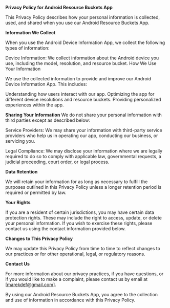 **Privacy Policy for Android Resource Buckets App**

This Privacy Policy describes how your personal information is collected, used, and shared when you use our Android Resource Buckets App.

**Information We Collect**

When you use the Android Device Information App, we collect the following types of information:

Device Information: We collect information about the Android device you use, including the model, resolution, and resource bucket.
How We Use Your Information

We use the collected information to provide and improve our Android Device Information App. This includes:

Understanding how users interact with our app.
Optimizing the app for different device resolutions and resource buckets.
Providing personalized experiences within the app.

**Sharing Your Information**
We do not share your personal information with third parties except as described below:

Service Providers: We may share your information with third-party service providers who help us in operating our app, conducting our business, or servicing you.

Legal Compliance: We may disclose your information where we are legally required to do so to comply with applicable law, governmental requests, a judicial proceeding, court order, or legal process.

**Data Retention**

We will retain your information for as long as necessary to fulfill the purposes outlined in this Privacy Policy unless a longer retention period is required or permitted by law.

**Your Rights**

If you are a resident of certain jurisdictions, you may have certain data protection rights. These may include the right to access, update, or delete your personal information. If you wish to exercise these rights, please contact us using the contact information provided below.

**Changes to This Privacy Policy**

We may update this Privacy Policy from time to time to reflect changes to our practices or for other operational, legal, or regulatory reasons.

**Contact Us**

For more information about our privacy practices, if you have questions, or if you would like to make a complaint, please contact us by email at [marekdef@gmail.com].

By using our Android Resource Buckets App, you agree to the collection and use of information in accordance with this Privacy Policy.